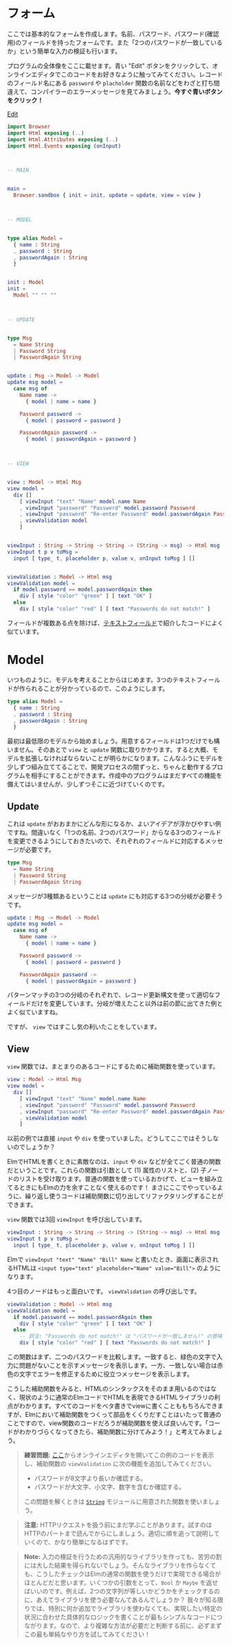 <!--
# Forms
-->

# フォーム

<!--
Now we will make a rudimentary form. It has a field for your name, a field for your password, and a field to verify that password. We will also do some very simple validation to check if the passwords match.
-->

ここでは基本的なフォームを作成します。名前、パスワード、パスワード(確認用)のフィールドを持ったフォームです。また「2つのパスワードが一致しているか」という簡単な入力の検証も行います。


<!--
I included the full program below. Click the blue "Edit" button to mess with it in the online editor. Try introducing a typo to see some error messages. Try misspelling a record field like `password` or a function like `placeholder`. **Click the blue button now!**
-->

プログラムの全体像をここに載せます。青い "Edit" ボタンをクリックして、オンラインエディタでこのコードをお好きなように触ってみてください。レコードのフィールド名にある `password` や `placholder` 関数の名前などをわざと打ち間違えて、コンパイラーのエラーメッセージを見てみましょう。**今すぐ青いボタンをクリック！**

<div class="edit-link"><a href="https://elm-lang.org/examples/forms">Edit</a></div>

```elm
import Browser
import Html exposing (..)
import Html.Attributes exposing (..)
import Html.Events exposing (onInput)



-- MAIN


main =
  Browser.sandbox { init = init, update = update, view = view }



-- MODEL


type alias Model =
  { name : String
  , password : String
  , passwordAgain : String
  }


init : Model
init =
  Model "" "" ""



-- UPDATE


type Msg
  = Name String
  | Password String
  | PasswordAgain String


update : Msg -> Model -> Model
update msg model =
  case msg of
    Name name ->
      { model | name = name }

    Password password ->
      { model | password = password }

    PasswordAgain password ->
      { model | passwordAgain = password }



-- VIEW


view : Model -> Html Msg
view model =
  div []
    [ viewInput "text" "Name" model.name Name
    , viewInput "password" "Password" model.password Password
    , viewInput "password" "Re-enter Password" model.passwordAgain PasswordAgain
    , viewValidation model
    ]


viewInput : String -> String -> String -> (String -> msg) -> Html msg
viewInput t p v toMsg =
  input [ type_ t, placeholder p, value v, onInput toMsg ] []


viewValidation : Model -> Html msg
viewValidation model =
  if model.password == model.passwordAgain then
    div [ style "color" "green" ] [ text "OK" ]
  else
    div [ style "color" "red" ] [ text "Passwords do not match!" ]
```

<!--
This is pretty similar to our [text field example](text_fields.md) but with more fields.
-->

フィールドが複数ある点を除けば、[テキストフィールド](text_fields.md)で紹介したコードによく似ています。

# Model

<!--
I always start out by guessing at the `Model`. We know there are going to be three text fields, so let's just go with that:
-->

いつものように、モデルを考えることからはじめます。3つのテキストフィールドが作られることが分かっているので、このようにします。

```elm
type alias Model =
  { name : String
  , password : String
  , passwordAgain : String
  }
```

<!--
I usually try to start with a minimal model, maybe with just one field. I then attempt to write the `view` and `update` functions. That often reveals that I need to add more to my `Model`. Building the model gradually like this means I can have a working program through the development process. It may not have all the features yet, but it is getting there!
-->

最初は最低限のモデルから始めましょう。用意するフィールドは1つだけでも構いません。そのあとで `view` と `update` 関数に取りかかります。すると大概、モデルを拡張しなければならないことが明らかになります。こんなふうにモデルを少しずつ組み立ててることで、開発プロセスの間ずっと、ちゃんと動作するプログラムを相手にすることができます。作成中のプログラムはまだすべての機能を備えてはいませんが、少しずつそこに近づけていくのです。


## Update

<!--
Sometimes you have a pretty good idea of what the basic update code will look like. We know we need to be able to change our three fields, so we need messages for each case.
-->

これは `update` がおおまかにどんな形になるか、よいアイデアが浮かびやすい例ですね。間違いなく「1つの名前、2つのパスワード」からなる3つのフィールドを変更できるようにしておきたいので、それぞれのフィールドに対応するメッセージが必要です。

```elm
type Msg
  = Name String
  | Password String
  | PasswordAgain String
```

<!--
This means our `update` needs a case for all three variations:
-->

メッセージが3種類あるということは `update` にも対応する3つの分岐が必要そうです。

```elm
update : Msg -> Model -> Model
update msg model =
  case msg of
    Name name ->
      { model | name = name }

    Password password ->
      { model | password = password }

    PasswordAgain password ->
      { model | passwordAgain = password }
```

<!--
Each case uses the record update syntax to make sure the appropriate field is transformed. This is similar to the previous example, except with more cases.
-->

パターンマッチの3つの分岐のそれぞれで、レコード更新構文を使って適切なフィールドだけを変更しています。分岐が増えたこと以外は前の節に出てきた例とよく似ていますね。

<!--
We get a little bit fancier than normal in our `view` though.
-->
ですが、 `view` ではすこし気の利いたことをしています。


## View

<!--
This `view` function is using **helper functions** to make things a bit more organized:
-->

`view` 関数では、まとまりのあるコードにするために補助関数を使っています。

```elm
view : Model -> Html Msg
view model =
  div []
    [ viewInput "text" "Name" model.name Name
    , viewInput "password" "Password" model.password Password
    , viewInput "password" "Re-enter Password" model.passwordAgain PasswordAgain
    , viewValidation model
    ]
```

<!--
In previous examples we were using `input` and `div` directly. Why did we stop?
-->

以前の例では直接 `input` や `div` を使っていました。どうしてここではそうしないのでしょうか？

<!--
The neat thing about HTML in Elm is that `input` and `div` are just normal functions. They take (1) a list of attributes and (2) a list of child nodes. **Since we are using normal Elm functions, we have the full power of Elm to help us build our views!** We can refactor repetitive code out into customized helper functions. That is exactly what we are doing here!
-->

ElmでHTMLを書くときに素敵なのは、`input` や `div` などが全てごく普通の関数だということです。これらの関数は引数として (1) 属性のリストと、(2) 子ノードのリストを受け取ります。普通の関数を使っているおかげで、ビューを組み立てるときにもElmの力を余すことなく使えるのです！ まさにここでやっているように、繰り返し使うコードは補助関数に切り出してリファクタリングすることができます。

<!--
So our `view` function has three calls to `viewInput`:
-->

`view` 関数では3回 `viewInput` を呼び出しています。

```elm
viewInput : String -> String -> String -> (String -> msg) -> Html msg
viewInput t p v toMsg =
  input [ type_ t, placeholder p, value v, onInput toMsg ] []
```

<!--
This means that writing `viewInput "text" "Name" "Bill" Name` in Elm would turn into an HTML value like `<input type="text" placeholder="Name" value="Bill">` when shown on screen.
-->

Elmで `viewInput "text" "Name" "Bill" Name` と書いたとき、画面に表示されるHTMLは `<input type="text" placeholder="Name" value="Bill">` のようになります。

<!--
The fourth entry is more interesting. It is a call to `viewValidation`:
-->

4つ目のノードはもっと面白いです。 `viewValidation` の呼び出しです。

```elm
viewValidation : Model -> Html msg
viewValidation model =
  if model.password == model.passwordAgain then
    div [ style "color" "green" ] [ text "OK" ]
  else
    -- 訳注: "Passwords do not match!" は "パスワードが一致しません!" の意味です。
    div [ style "color" "red" ] [ text "Passwords do not match!" ]
```
<!--
This function first compares the two passwords. If they match, you get green text and a positive message. If they do not match, you get red text and a helpful message.
-->

この関数はまず、二つのパスワードを比較します。一致すると、緑色の文字で入力に問題がないことを示すメッセージを表示します。一方、一致しない場合は赤色の文字でエラーを修正するために役立つメッセージを表示します。

<!--
These helper functions begin to show the benefits of having our HTML library be normal Elm code. We _could_ put all that code into our `view`, but making helper functions is totally normal in Elm, even in view code. "Is this getting hard to understand? Maybe I can break out a helper function!"
-->

こうした補助関数をみると、HTMLのシンタックスをそのまま用いるのではなく、現状のように通常のElmコードでHTMLを表現できるHTMLライブラリの利点がわかります。すべてのコードをベタ書きでviewに書くことももちろんできますが、Elmにおいて補助関数をつくって部品をくくりだすことはいたって普通のことですので、view関数のコードだろうが補助関数を使えば良いんです。「コードがわかりづらくなってきたら、補助関数に分けてみよう！」と考えてみましょう。

<!--
> **Exercises:** Go look at this example in the online editor [here](https://elm-lang.org/examples/forms). Try to add the following features to the `viewValidation` helper function:
>  - Check that the password is longer than 8 characters.
>  - Make sure the password contains upper case, lower case, and numeric characters.
> Use the functions from the [`String`](https://package.elm-lang.org/packages/elm/core/latest/String) module for these exercises!
-->
> **練習問題:** [ここ](https://elm-lang.org/examples/forms)からオンラインエディタを開いてこの例のコードを表示し、補助関数の `viewValidation` に次の機能を追加してみてください。
> - パスワードが8文字より長いか確認する。
> - パスワードが大文字、小文字、数字を含むか確認する。
>
> この問題を解くときは [`String`](https://package.elm-lang.org/packages/elm/core/latest/String) モジュールに用意された関数を使いましょう。

<!--
> **Warning:** We need to learn a lot more before we start sending HTTP requests. Keep reading all the way to the section on HTTP before trying it yourself. It will be significantly easier with proper guidance!
-->
> **注意:** HTTPリクエストを扱う前にまだ学ぶことがあります。試すのはHTTPのパートまで読んでからにしましょう。適切に順を追って説明していくので、かなり簡単になるはずです。

<!--
> **Note:** It seems like efforts to make generic validation libraries have not been too successful. I think the problem is that the checks are usually best captured by normal Elm functions. Take some args, give back a `Bool` or `Maybe`. E.g. Why use a library to check if two strings are equal? So as far as we know, the simplest code comes from writing the logic for your particular scenario without any special extras. So definitely give that a shot before deciding you need something more complex!
-->

> **Note:** 入力の検証を行うための汎用的なライブラリを作っても、苦労の割には大した結果を得られないでしょう。そんなライブラリを作らなくても、こうしたチェックはElmの通常の関数を使うだけで実現できる場合がほとんどだと思います。いくつかの引数をとって、`Bool` か `Maybe` を返せばいいのです。例えば、2つの文字列が等しいかどうかをチェックするのに、あえてライブラリを使う必要なんてあるんでしょうか？ 我々が知る限りでは、特別に何か追加でライブラリを使わなくても、実現したい特定の状況に合わせた具体的なロジックを書くことが最もシンプルなコードにつながります。なので、より複雑な方法が必要だと判断する前に、必ずまずこの最も単純なやり方を試してみてください！
